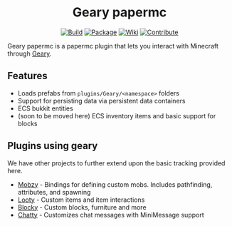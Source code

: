 <div align="center">

# Geary papermc

[![Build](https://github.com/MineInAbyss/geary-papermc/actions/workflows/build.yml/badge.svg)](https://github.com/MineInAbyss/geary-papermc/actions/workflows/build.yml)
[![Package](https://img.shields.io/maven-metadata/v?metadataUrl=https://repo.mineinabyss.com/releases/com/mineinabyss/geary-papermc-core/maven-metadata.xml)](https://repo.mineinabyss.com/#/releases/com/mineinabyss/geary-papermc-core)
[![Wiki](https://img.shields.io/badge/-Project%20Wiki-blueviolet?logo=Wikipedia&labelColor=gray)](https://wiki.mineinabyss.com/geary)
[![Contribute](https://shields.io/badge/Contribute-e57be5?logo=github%20sponsors&style=flat&logoColor=white)](https://wiki.mineinabyss.com/contribute)

</div>

Geary papermc is a papermc plugin that lets you interact with Minecraft through [Geary](https://github.com/MineInAbyss/Geary).

## Features

- Loads prefabs from `plugins/Geary/<namespace>` folders
- Support for persisting data via persistent data containers
- ECS bukkit entities
- (soon to be moved here) ECS inventory items and basic support for blocks


## Plugins using geary

We have other projects to further extend upon the basic tracking provided here.

- [Mobzy](https://github.com/MineInAbyss/Mobzy) - Bindings for defining custom mobs. Includes pathfinding, attributes, and spawning
- [Looty](https://github.com/MineInAbyss/Looty) - Custom items and item interactions
- [Blocky](https://github.com/MineInAbyss/Blocky) - Custom blocks, furniture and more
- [Chatty](https://github.com/MineInAbyss/Chatty) - Customizes chat messages with MiniMessage support
